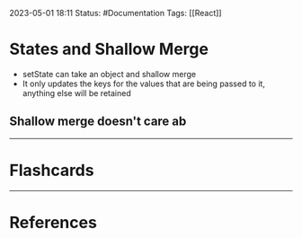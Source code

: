 2023-05-01 18:11
Status: #Documentation 
Tags: [[React]]

# States and Shallow Merge

* setState can take an object and shallow merge
* It only updates the keys for the values that are being passed to it, anything else will be retained

## Shallow merge doesn't care ab






___
# Flashcards



---
# References
